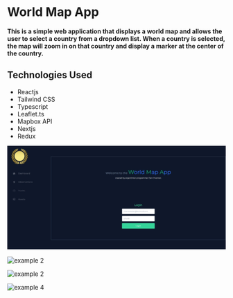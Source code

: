 # World Map App
**This is a simple web application that displays a world map and allows the user to select a country from a dropdown list. When a country is selected, the map will zoom in on that country and display a marker at the center of the country.**

## Technologies Used
- Reactjs
- Tailwind CSS
- Typescript
- Leaflet.ts
- Mapbox API
- Nextjs
- Redux

![example 1](/public/world-map.jpg)

![example 2](/public/world-map2.jpg)

![example 2](/public/world-map3.jpg)

![example 4](/public/world-map4.jpg)
